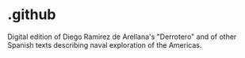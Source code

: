 # .github
Digital edition of Diego Ramirez de Arellana's "Derrotero" and of other Spanish texts describing naval exploration of the Americas. 
